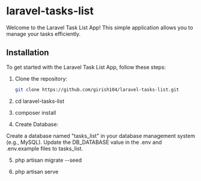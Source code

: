 # laravel-tasks-list

Welcome to the Laravel Task List App! This simple application allows you to manage your tasks efficiently.

## Installation

To get started with the Laravel Task List App, follow these steps:

1. Clone the repository:
   ```bash
   git clone https://github.com/girish104/laravel-tasks-list.git

2. cd laravel-tasks-list

3. composer install

4. Create Database:

  Create a database named "tasks_list" in your database management system (e.g., MySQL).
  Update the DB_DATABASE value in the .env and .env.example files to tasks_list.

5. php artisan migrate --seed

6. php artisan serve
